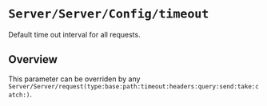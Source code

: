 # ``Server/Server/Config/timeout``

Default time out interval for all requests.

## Overview

This parameter can be overriden by any ``Server/Server/request(type:base:path:timeout:headers:query:send:take:catch:)``.
